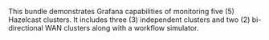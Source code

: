 This bundle demonstrates Grafana capabilities of monitoring five (5) Hazelcast clusters. It includes three (3) independent clusters and two (2) bi-directional WAN clusters along with a workflow simulator.
